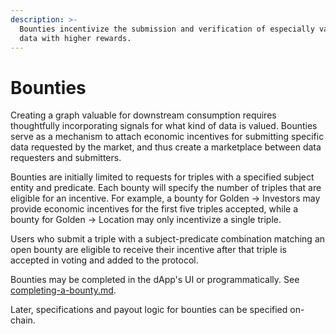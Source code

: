 ```yaml
---
description: >-
  Bounties incentivize the submission and verification of especially valuable
  data with higher rewards.
---
```


# Bounties

Creating a graph valuable for downstream consumption requires thoughtfully incorporating signals for what kind of data is valued. Bounties serve as a mechanism to attach economic incentives for submitting specific data requested by the market, and thus create a marketplace between data requesters and submitters.

Bounties are initially limited to requests for triples with a specified subject entity and predicate. Each bounty will specify the number of triples that are eligible for an incentive. For example, a bounty for Golden -> Investors may provide economic incentives for the first five triples accepted, while a bounty for Golden -> Location may only incentivize a single triple.

Users who submit a triple with a subject-predicate combination matching an open bounty are eligible to receive their incentive after that triple is accepted in voting and added to the protocol.

Bounties may be completed in the dApp's UI or programmatically. See [completing-a-bounty.md](../guides/completing-a-bounty.md "mention").

Later, specifications and payout logic for bounties can be specified on-chain.
